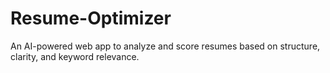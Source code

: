 # Resume-Optimizer
An AI-powered web app to analyze and score resumes based on structure, clarity, and keyword relevance.
